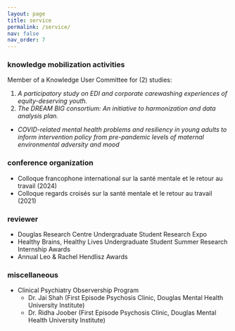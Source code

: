 ```yaml
---
layout: page
title: service
permalink: /service/
nav: false
nav_order: 7
---
```


### knowledge mobilization activities

Member of a Knowledge User Committee for (2) studies:

1. _A participatory study on EDI and corporate carewashing experiences of equity-deserving youth._
2. _The DREAM BIG consortium: An initiative to harmonization and data analysis plan._

- _COVID-related mental health problems and resiliency in young adults to inform intervention policy from pre-pandemic levels of maternal environmental adversity and mood_

### conference organization

- Colloque francophone international sur la santé mentale et le retour au travail (2024)
- Colloque regards croisés sur la santé mentale et le retour au travail (2021)

### reviewer

- Douglas Research Centre Undergraduate Student Research Expo
- Healthy Brains, Healthy Lives Undergraduate Student Summer Research Internship Awards
- Annual Leo & Rachel Hendlisz Awards

### miscellaneous

- Clinical Psychiatry Observership Program
  - Dr. Jai Shah (First Episode Psychosis Clinic, Douglas Mental Health University Institute)
  - Dr. Ridha Joober (First Episode Psychosis Clinic, Douglas Mental Health University Institute)
